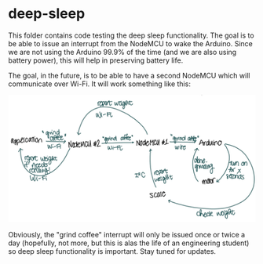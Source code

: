 # deep-sleep
This folder contains code testing the deep sleep functionality. The goal is to be able to issue an interrupt from the NodeMCU to wake the Arduino. Since we are not using the Arduino 99.9% of the time (and we are also using battery power), this will help in preserving battery life.  

The goal, in the future, is to be able to have a second NodeMCU which will communicate over Wi-Fi. It will work something like this:  

![image test](process.jpg)

Obviously, the "grind coffee" interrupt will only be issued once or twice a day (hopefully, not more, but this is alas the life of an engineering student) so deep sleep functionality is important. Stay tuned for updates.
